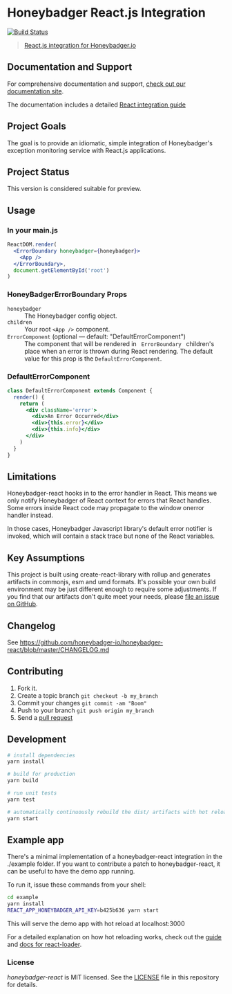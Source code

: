 # Honeybadger React.js Integration
[![Build Status](https://travis-ci.org/honeybadger-io/honeybadger-react.svg?branch=master)](https://travis-ci.org/honeybadger-io/honeybadger-react)

> [React.js integration for Honeybadger.io](https://www.honeybadger.io/for/javascript/?utm_source=github&utm_medium=readme&utm_campaign=react&utm_content=React.js+integration+for+Honeybadger.io)

## Documentation and Support

For comprehensive documentation and support, [check out our documentation site](https://docs.honeybadger.io/lib/javascript/index.html).

The documentation includes a detailed [React integration guide](https://docs.honeybadger.io/lib/javascript/integration/react.html)

## Project Goals

The goal is to provide an idiomatic, simple integration of Honeybadger's
exception monitoring service with React.js applications.

## Project Status

This version is considered suitable for preview.

## Usage

### In your main.js

```jsx
ReactDOM.render(
  <ErrorBoundary honeybadger={honeybadger}>
    <App />
  </ErrorBoundary>,
  document.getElementById('root')
)

```

### HoneyBadgerErrorBoundary Props

<dl>
  <dt><code>honeybadger</code></dt>
  <dd>The Honeybadger config object.</dd>

  <dt><code>children</code></dt>
  <dd>Your root <code>&#60;App &#47;&#62;</code> component.</dd>

  <dt><code>ErrorComponent</code> (optional &mdash; default: "DefaultErrorComponent")</dt>
  <dd>The component that will be rendered in <code> ErrorBoundary </code> children's place when an error is thrown during React rendering. The default value for this prop is the <code>DefaultErrorComponent</code>.</dd>
</dl>

### DefaultErrorComponent

```jsx
class DefaultErrorComponent extends Component {
  render() {
    return (
      <div className='error'>
        <div>An Error Occurred</div>
        <div>{this.error}</div>
        <div>{this.info}</div>
      </div>
    )
  }
}
```

## Limitations

Honeybadger-react hooks in to the error handler in React. This means we only
notify Honeybadger of React context for errors that React handles. Some
errors inside React code may propagate to the window onerror handler
instead.

In those cases, Honeybadger Javascript library's default error notifier
is invoked, which will contain a stack trace but none of the React
variables.

## Key Assumptions

This project is built using create-react-library with rollup and generates
artifacts in commonjs, esm and umd formats. It's possible
your own build environment may be just different enough to require some
adjustments. If you find that our artifacts don't quite meet your needs,
please [file an issue on GitHub](https://github.com/honeybadger-io/honeybadger-react/issues).

## Changelog

See https://github.com/honeybadger-io/honeybadger-react/blob/master/CHANGELOG.md

## Contributing

1. Fork it.
2. Create a topic branch `git checkout -b my_branch`
3. Commit your changes `git commit -am "Boom"`
3. Push to your branch `git push origin my_branch`
4. Send a [pull request](https://github.com/honeybadger-io/honeybadger-react/pulls)

## Development

``` bash
# install dependencies
yarn install

# build for production
yarn build

# run unit tests
yarn test

# automatically continuously rebuild the dist/ artifacts with hot reload when developing
yarn start
```

## Example app

There's a minimal implementation of a honeybadger-react integration in the ./example
folder. If you want to contribute a patch to honeybadger-react, it can be useful to have
the demo app running.

To run it, issue these commands from your shell:

```bash
cd example
yarn install
REACT_APP_HONEYBADGER_API_KEY=b425b636 yarn start
```

This will serve the demo app with hot reload at localhost:3000

For a detailed explanation on how hot reloading works, check out the [guide](http://reactjs-templates.github.io/webpack/) and [docs for react-loader](http://reactjs.github.io/react-loader).

### License

*honeybadger-react* is MIT licensed. See the [LICENSE](https://raw.github.com/honeybadger-io/honeybadger-react/master/LICENSE) file in this repository for details.
